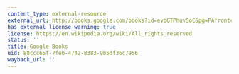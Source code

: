 ```yaml
---
content_type: external-resource
external_url: http://books.google.com/books?id=evbGTPhuvSoC&pg=PAfrontcover
has_external_license_warning: true
license: https://en.wikipedia.org/wiki/All_rights_reserved
status: ''
title: Google Books
uid: 88ccc65f-7feb-4742-8383-9b5df36c7956
wayback_url: ''
---
```

